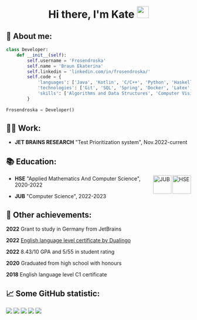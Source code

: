 
<h1 align="center">Hi there, I'm Kate</a> 
<img src="https://github.com/blackcater/blackcater/raw/main/images/Hi.gif" height="32"/></h1>

## 👩 About me: 

```python
class Developer:
    def __init__(self):
        self.username = 'Frosendroska'
        self.name = 'Braun Ekaterina'
        self.linkedin = 'linkedin.com/in/frosendroska/'
        self.code = {
            'languages': ['Java', 'Kotlin', 'C/C++', 'Python', 'Haskell', 'Bash'],
            'technologies': ['Git', 'SQL', 'Spring', 'Docker', 'Latex', 'gRPC'],
            'skills': ['Algorithms and Data Structures', 'Computer Vision', 'Machine Learning', 'Databases & Web Services'],
        }
        
Frosendroska = Developer()
```

## 👩‍💻 Work:

- __JET BRAINS RESEARCH__ "Test Prioritization system", Nov.2022-current
 

## 📚 Education:

<img alt="HSE" height=50 src="https://www.hse.ru/mirror/pubs/share/522219670" align="right"/>
<img alt="JUB" height=50 src="https://i2.wp.com/vunnithan.user.jacobs-university.de/wp-content/uploads/2013/07/cropped-logo.png?fit=647%2C593" align="right"/>

- __HSE__ "Applied Mathematics And Computer Science", 2020-2022

- __JUB__ "Computer Science", 2022-2023



## 📂 Other achievements:

__2022__ Grant to study in Germany from JetBrains

__2022__ [English language level certificate by Dualingo](https://certs.duolingo.com/5ebe474dc8675eacad656573c50f81f7) 

__2022__ 8.43/10 GPA and 5/55 in student rating

__2020__ Graduated from high school with honours

__2018__ English language level C1 certificate


## 📈 Some GitHub statistic:
![](https://github-profile-summary-cards.vercel.app/api/cards/profile-details?username=Frosendroska&theme=github_dark)
![](https://github-profile-summary-cards.vercel.app/api/cards/most-commit-language?username=Frosendroska&theme=github_dark)
![](https://github-profile-summary-cards.vercel.app/api/cards/repos-per-language?username=Frosendroska&theme=github_dark)
![](https://github-profile-summary-cards.vercel.app/api/cards/stats?username=Frosendroska&theme=github_dark)
![](https://github-profile-summary-cards.vercel.app/api/cards/productive-time?username=Frosendroska&theme=github_dark)



<!-- - 🔭 I’m currently working on ...
- 🌱 I’m currently learning ...
- 👯 I’m looking to collaborate on ...
- 🤔 I’m looking for help with ...
- 💬 Ask me about ...
- 📫 How to reach me: ...
- 😄 Pronouns: ...
- ⚡ Fun fact: ... -->
